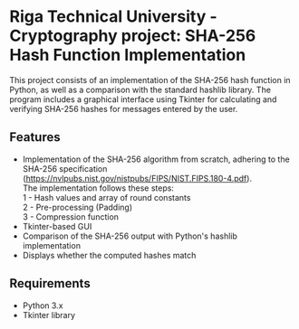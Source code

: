 # Riga Technical University - Cryptography project: SHA-256 Hash Function Implementation
This project consists of an implementation of the SHA-256 hash function in Python, as well as a comparison with the standard hashlib library. 
The program includes a graphical interface using Tkinter for calculating and verifying SHA-256 hashes for messages entered by the user.

## Features
- Implementation of the SHA-256 algorithm from scratch, adhering to the SHA-256 specification (https://nvlpubs.nist.gov/nistpubs/FIPS/NIST.FIPS.180-4.pdf).  
  The implementation follows these steps:  
  1 - Hash values and array of round constants  
  2 - Pre-processing (Padding)  
  3 - Compression function  
- Tkinter-based GUI  
- Comparison of the SHA-256 output with Python's hashlib implementation
- Displays whether the computed hashes match

## Requirements
- Python 3.x
- Tkinter library
